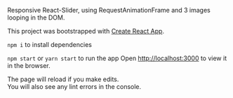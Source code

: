 Responsive React-Slider, using RequestAnimationFrame and 3 images looping in the DOM.

This project was bootstrapped with [Create React App](https://github.com/facebook/create-react-app).

`npm i` to install dependencies

`npm start` or `yarn start` to run the app 
Open [http://localhost:3000](http://localhost:3000) to view it in the browser.

The page will reload if you make edits.<br>
You will also see any lint errors in the console.

